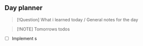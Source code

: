 ## Day planner


> [!Question] What i learned today / General notes for the day
> 

> [!NOTE] Tomorrows todos

- [ ] Implement s